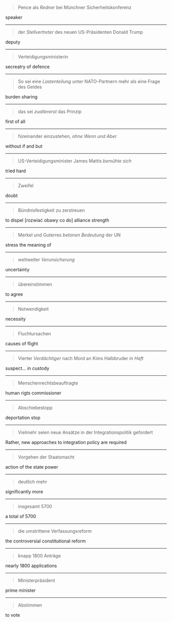 > Pence als *Redner* bei Münchner Sicherheitskonferenz

speaker

---

> der *Stellvertreter* des neuen US-Präsidenten Donald Trump 

deputy

---

> Verteidigungsministerin

secreatry of defence

---

> So sei eine *Lastenteilung* unter NATO-Partnern mehr als eine Frage des Geldes

burden sharing

---

> das sei *zuallererst* das Prinzip

first of all

---

> füreinander einzustehen, *ohne Wenn und Aber*

without if and but

---

> US-Verteidigungsminister James Mattis *bemühte sich*

tried hard

---

> Zweifel

doubt

---

> Bündnisfestigkeit zu zerstreuen

to dispel [rozwiać obawy co do] alliance strength

---

> Merkel und Guterres *betonen Bedeutung* der UN

stress the meaning of

---

> weltweiter *Verunsicherung*

uncertainty

---

> übereinstimmen

to agree

---

> Notwendigkeit

necessity

---

> Fluchtursachen

causes of flight

---

> Vierter *Verdächtiger* nach Mord an Kims Halbbruder *in Haft*

suspect... in custody

---

> Menschenrechtsbeauftragte

human rigts commissioner

---

> Abschiebestopp

deportation stop

---

> Vielmehr seien neue Ansätze in der Integrationspolitik gefordert

Rather, new approaches to integration policy are required

----

> Vorgehen der Staatsmacht 

action of the state power

---

> deutlich mehr 

significantly more

---

> insgesamt 5700

a total of 5700

---

> die umstrittene Verfassungsreform

the controversial constitutional reform

---

> knapp 1800 Anträge

nearly 1800 applications

---

> Ministerpräsident

prime minister

---

> Abstimmen

to vote